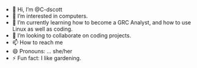 - 👋 Hi, I’m @C-dscott
- 👀 I’m interested in computers.
- 🌱 I’m currently learning how to become a GRC Analyst, and how to use Linux as well as coding.
- 💞️ I’m looking to collaborate on coding projects.
- 📫 How to reach me 
- 😄 Pronouns: ... she/her
- ⚡ Fun fact: I like gardening.

<!---
C-dscott/C-dscott is a ✨ special ✨ repository because its `README.md` (this file) appears on your GitHub profile.
You can click the Preview link to take a look at your changes.
--->
